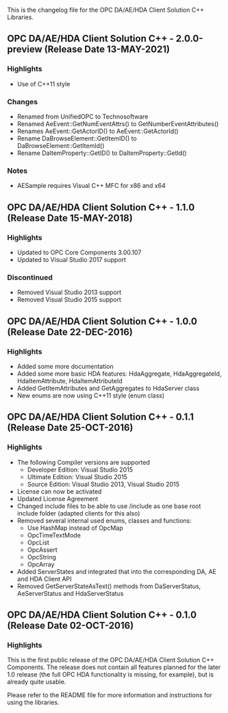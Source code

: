 This is the changelog file for the OPC DA/AE/HDA Client Solution C++ Libraries.

## OPC DA/AE/HDA Client Solution C++ - 2.0.0-preview (Release Date 13-MAY-2021)

###	Highlights
- Use of C++11 style

###	Changes
- Renamed from UnifiedOPC to Technosoftware
- Renamed AeEvent::GetNumEventAttrs() to GetNumberEventAttributes()
- Renames AeEvent::GetActorID() to AeEvent::GetActorId()
- Rename DaBrowseElement::GetItemID() to DaBrowseElement::GetItemId()
- Rename DaItemProperty::GetID() to DaItemProperty::GetId()

### Notes
- AESample requires Visual C++ MFC for x86 and x64

## OPC DA/AE/HDA Client Solution C++ - 1.1.0 (Release Date 15-MAY-2018)

###	Highlights
- Updated to OPC Core Components 3.00.107
- Updated to Visual Studio 2017 support

###	Discontinued
- Removed Visual Studio 2013 support
- Removed Visual Studio 2015 support

## OPC DA/AE/HDA Client Solution C++ - 1.0.0 (Release Date 22-DEC-2016)

###	Highlights
- Added some more documentation
- Added some more basic HDA features: HdaAggregate, HdaAggregateId, HdaItemAttribute, HdaItemAttributeId
- Added GetItemAttributes and GetAggregates to HdaServer class
- New enums are now using C++11 style (enum class)

## OPC DA/AE/HDA Client Solution C++ - 0.1.1 (Release Date 25-OCT-2016)

###	Highlights
- The following Compiler versions are supported
    - Developer Edition: Visual Studio 2015
	- Ultimate Edition: Visual Studio 2015
	- Source Edition: Visual Studio 2013, Visual Studio 2015
- License can now be activated
- Updated License Agreement
- Changed include files to be able to use /include as one base root include folder (adapted clients for this also)
- Removed several internal used enums, classes and functions:
    - Use HashMap instead of OpcMap
    - OpcTimeTextMode
	- OpcList
	- OpcAssert
	- OpcString
	- OpcArray
- Added ServerStates and integrated that into the corresponding DA, AE and HDA Client API
- Removed GetServerStateAsText() methods from DaServerStatus, AeServerStatus and HdaServerStatus

## OPC DA/AE/HDA Client Solution C++ - 0.1.0 (Release Date 02-OCT-2016)

###	Highlights
This is the first public release of the OPC DA/AE/HDA Client Solution C++ Components.
The release does not contain all features planned for the later 1.0 release
(the full OPC HDA functionality is missing, for example), but is already quite usable.

Please refer to the README file for more information and instructions for
using the libraries.
